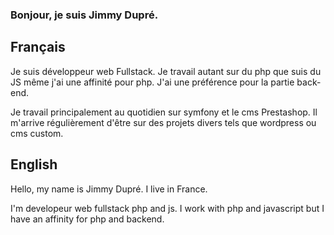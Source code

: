 ### Bonjour, je suis Jimmy Dupré. 

## Français
Je suis développeur web Fullstack.
Je travail autant sur du php que suis du JS même j'ai une affinité pour php. 
J'ai une préférence pour la partie back-end.

Je travail principalement au quotidien sur symfony et le cms Prestashop. 
Il m'arrive régulièrement d'être sur des projets divers tels que wordpress ou cms custom. 

## English
Hello, my name is Jimmy Dupré. 
I live in France. 

I'm developeur web fullstack php and js. 
I work with php and javascript but I have an affinity for php and backend.
